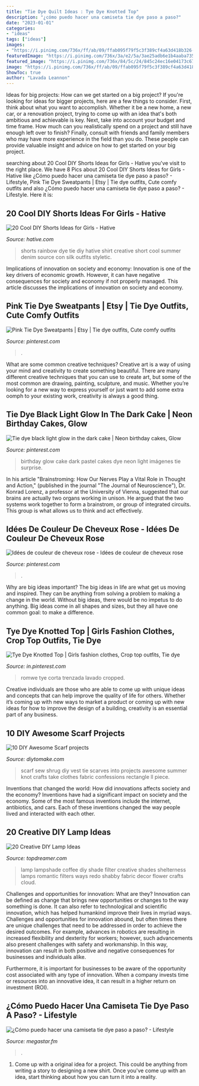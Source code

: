 ```yaml
---
title: "Tie Dye Quilt Ideas : Tye Dye Knotted Top"
description: "¿cómo puedo hacer una camiseta tie dye paso a paso?"
date: "2023-01-01"
categories:
- "ideas"
tags: ["ideas"]
images:
- "https://i.pinimg.com/736x/ff/ab/09/ffab095f79f5c3f389cf4a63d418b326---birthday-birthday-ideas.jpg"
featuredImage: "https://i.pinimg.com/736x/3a/e2/5a/3ae25adb6e1b4aaba7355882bd7acb17.jpg"
featured_image: "https://i.pinimg.com/736x/84/5c/24/845c24ec16e04173c672a4f1632ab720.jpg"
image: "https://i.pinimg.com/736x/ff/ab/09/ffab095f79f5c3f389cf4a63d418b326---birthday-birthday-ideas.jpg"
ShowToc: true
author: "Lavada Leannon"
---
```



Ideas for big projects: How can we get started on a big project?
If you're looking for ideas for bigger projects, here are a few things to consider. First, think about what you want to accomplish. Whether it be a new home, a new car, or a renovation project, trying to come up with an idea that's both ambitious and achievable is key. Next, take into account your budget and time frame. How much can you realistically spend on a project and still have enough left over to finish? Finally, consult with friends and family members who may have more experience in the field than you do. These people can provide valuable insight and advice on how to get started on your big project.

	

		
searching about 20 Cool DIY Shorts Ideas for Girls - Hative you've visit to the right place. We have 8 Pics about 20 Cool DIY Shorts Ideas for Girls - Hative like ¿Cómo puedo hacer una camiseta tie dye paso a paso? - Lifestyle, Pink Tie Dye Sweatpants | Etsy | Tie dye outfits, Cute comfy outfits and also ¿Cómo puedo hacer una camiseta tie dye paso a paso? - Lifestyle. Here it is:
		
    
## 20 Cool DIY Shorts Ideas For Girls - Hative

<img loading=lazy src="https://hative.com/wp-content/uploads/2015/01/diy-shorts-ideas/2-rainbow-tie-dye-shorts.jpg" onerror="this.onerror=null;this.src='https://tse2.mm.bing.net/th?id=OIP.-OBwYQLO4JKpt12L0m4xRQHaKX&amp;pid=15.1';" alt="20 Cool DIY Shorts Ideas for Girls - Hative">

_Source: hative.com_

>shorts rainbow dye tie diy hative shirt creative short cool summer denim source con silk outfits styletic. 

	

Implications of innovation on society and economy:
Innovation is one of the key drivers of economic growth. However, it can have negative consequences for society and economy if not properly managed. This article discusses the implications of innovation on society and economy.

    
## Pink Tie Dye Sweatpants | Etsy | Tie Dye Outfits, Cute Comfy Outfits

<img loading=lazy src="https://i.pinimg.com/736x/cc/51/17/cc51176931b0af16ad087c6edbcfcc26.jpg" onerror="this.onerror=null;this.src='https://tse2.mm.bing.net/th?id=OIP.jV7QWUXxdmF7CUpovt7uAAHaLs&amp;pid=15.1';" alt="Pink Tie Dye Sweatpants | Etsy | Tie dye outfits, Cute comfy outfits">

_Source: pinterest.com_

>. 

	

What are some common creative techniques?
Creative art is a way of using your mind and creativity to create something beautiful. There are many different creative techniques that you can use to create art, but some of the most common are drawing, painting, sculpture, and music. Whether you’re looking for a new way to express yourself or just want to add some extra oomph to your existing work, creativity is always a good thing.

    
## Tie Dye Black Light Glow In The Dark Cake | Neon Birthday Cakes, Glow

<img loading=lazy src="https://i.pinimg.com/736x/ff/ab/09/ffab095f79f5c3f389cf4a63d418b326---birthday-birthday-ideas.jpg" onerror="this.onerror=null;this.src='https://tse3.mm.bing.net/th?id=OIP.yErEM89KVRzuToNue7FAFQHaJ3&amp;pid=15.1';" alt="Tie dye black light glow in the dark cake | Neon birthday cakes, Glow">

_Source: pinterest.com_

>birthday glow cake dark pastel cakes dye neon light imágenes tie surprise. 

	

In his article "Brainstroming: How Our Nerves Play a Vital Role in Thought and Action," (published in the journal "The Journal of Neuroscience"), Dr. Konrad Lorenz, a professor at the University of Vienna, suggested that our brains are actually two organs working in unison. He argued that the two systems work together to form a brainstrom, or group of integrated circuits. This group is what allows us to think and act effectively.

    
## Idées De Couleur De Cheveux Rose - Idées De Couleur De Cheveux Rose

<img loading=lazy src="https://i.pinimg.com/736x/84/5c/24/845c24ec16e04173c672a4f1632ab720.jpg" onerror="this.onerror=null;this.src='https://tse1.mm.bing.net/th?id=OIP.eIuff4Rx_o5IBSLWvyMXZgHaKN&amp;pid=15.1';" alt="Idées de couleur de cheveux rose - Idées de couleur de cheveux rose">

_Source: pinterest.com_

>. 

	

Why are big ideas important?
The big ideas in life are what get us moving and inspired. They can be anything from solving a problem to making a change in the world. Without big ideas, there would be no impetus to do anything. Big ideas come in all shapes and sizes, but they all have one common goal: to make a difference.

    
## Tye Dye Knotted Top | Girls Fashion Clothes, Crop Top Outfits, Tie Dye

<img loading=lazy src="https://i.pinimg.com/736x/3a/e2/5a/3ae25adb6e1b4aaba7355882bd7acb17.jpg" onerror="this.onerror=null;this.src='https://tse4.mm.bing.net/th?id=OIP.kzEu2ut8zt5LRQaBd6rJ7AHaJ3&amp;pid=15.1';" alt="Tye Dye Knotted Top | Girls fashion clothes, Crop top outfits, Tie dye">

_Source: in.pinterest.com_

>romwe tye corta trenzada lavado cropped. 

	

Creative individuals are those who are able to come up with unique ideas and concepts that can help improve the quality of life for others. Whether it’s coming up with new ways to market a product or coming up with new ideas for how to improve the design of a building, creativity is an essential part of any business.

    
## 10 DIY Awesome Scarf Projects

<img loading=lazy src="https://www.diytomake.com/wp-content/uploads/2015/10/scarf-to-shrug.jpg" onerror="this.onerror=null;this.src='https://tse4.mm.bing.net/th?id=OIP.GvxbCkqvJIzLtAS5zntQ6wHaJ5&amp;pid=15.1';" alt="10 DIY Awesome Scarf projects">

_Source: diytomake.com_

>scarf sew shrug diy vest tie scarves into projects awesome summer knot crafts take clothes fabric confessions rectangle ll piece. 

	

Inventions that changed the world: How did innovations affects society and the economy?
Inventions have had a significant impact on society and the economy. Some of the most famous inventions include the internet, antibiotics, and cars. Each of these inventions changed the way people lived and interacted with each other.

    
## 20 Creative DIY Lamp Ideas

<img loading=lazy src="http://www.topdreamer.com/wp-content/uploads/2013/09/diy-coffee-filter-lamp-shade-1-500x751.jpg" onerror="this.onerror=null;this.src='https://tse1.mm.bing.net/th?id=OIP.q24g64JS0M4UEHPi51z2pgHaLH&amp;pid=15.1';" alt="20 Creative DIY Lamp Ideas">

_Source: topdreamer.com_

>lamp lampshade coffee diy shade filter creative shades shelterness lamps romantic filters ways redo shabby fabric decor flower crafts cloud. 

	

Challenges and opportunities for innovation: What are they?
Innovation can be defined as change that brings new opportunities or changes to the way something is done. It can also refer to technological and scientific innovation, which has helped humankind improve their lives in myriad ways. 
Challenges and opportunities for innovation abound, but often times there are unique challenges that need to be addressed in order to achieve the desired outcomes. For example, advances in robotics are resulting in increased flexibility and dexterity for workers; however, such advancements also present challenges with safety and workmanship. In this way, innovation can result in both positive and negative consequences for businesses and individuals alike. 

Furthermore, it is important for businesses to be aware of the opportunity cost associated with any type of innovation. When a company invests time or resources into an innovative idea, it can result in a higher return on investment (ROI).

    
## ¿Cómo Puedo Hacer Una Camiseta Tie Dye Paso A Paso? - Lifestyle

<img loading=lazy src="https://megastar-cdnmed.agilecontent.com/resources/jpg/3/2/1589801083123.jpg" onerror="this.onerror=null;this.src='https://tse3.mm.bing.net/th?id=OIP.eIngUrmJD9iTLqnuLM0ydQHaE8&amp;pid=15.1';" alt="¿Cómo puedo hacer una camiseta tie dye paso a paso? - Lifestyle">

_Source: megastar.fm_

>. 

	

1. Come up with a original idea for a project. This could be anything from writing a story to designing a new shirt. Once you've come up with an idea, start thinking about how you can turn it into a reality. 

